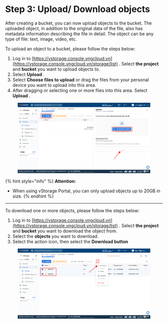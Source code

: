 # Step 3: Upload/ Download objects

After creating a bucket, you can now upload objects to the bucket. The uploaded object, in addition to the original data of the file, also has metadata information describing the file in detail. The object can be any type of file: text, image, video, etc.

To upload an object to a bucket, please follow the steps below:

1. Log in to [https://vstorage.console.vngcloud.vn](https://vstorage.console.vngcloud.vn/storage/list) . Select **the project** and **bucket** you want to upload objects to.
2. Select **Upload** .
3. Select **Choose files to upload** or drag the files from your personal device you want to upload into this area.
4. After dragging or selecting one or more files into this area. Select **Upload** .

<figure><img src="../../../../.gitbook/assets/image (4) (1) (1).png" alt=""><figcaption></figcaption></figure>

{% hint style="info" %}
**Attention:**

* When using vStorage Portal, you can only upload objects up to 20GB in size.
{% endhint %}

***

To download one or more objects, please follow the steps below:

1. Log in to [https://vstorage.console.vngcloud.vn](https://vstorage.console.vngcloud.vn/storage/list) . Select **the project** and **bucket** you want to download the object from.
2. Select the **objects** you want to download.
3. Select the action icon, then select the **Download button**

<figure><img src="../../../../.gitbook/assets/image (5) (1) (1).png" alt=""><figcaption></figcaption></figure>
